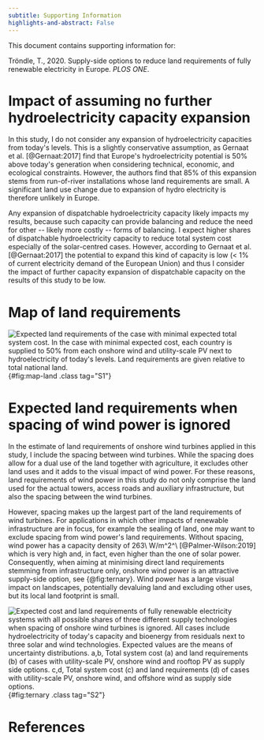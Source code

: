 ```yaml
---
subtitle: Supporting Information
highlights-and-abstract: False
---
```


This document contains supporting information for:

Tröndle, T., 2020. Supply-side options to reduce land requirements of fully renewable electricity in Europe. <i>PLOS ONE</i>.

<div class="pagebreak"> </div>

# Impact of assuming no further hydroelectricity capacity expansion

In this study, I do not consider any expansion of hydroelectricity capacities from today's levels. This is a slightly conservative assumption, as Gernaat et al. [@Gernaat:2017] find that Europe's hydroelectricity potential is 50% above today's generation when considering technical, economic, and ecological constraints. However, the authors find that 85% of this expansion stems from run-of-river installations whose land requirements are small. A significant land use change due to expansion of hydro electricity is therefore unlikely in Europe.

Any expansion of dispatchable hydroelectricity capacity likely impacts my results, because such capacity can provide balancing and reduce the need for other -- likely more costly -- forms of balancing. I expect higher shares of dispatchable hydroelectricity capacity to reduce total system cost especially of the solar-centred cases. However, according to Gernaat et al. [@Gernaat:2017] the potential to expand this kind of capacity is low (< 1% of current electricity demand of the European Union) and thus I consider the impact of further capacity expansion of dispatchable capacity on the results of this study to be low.

<div class="pagebreak"> </div>

# Map of land requirements

![**Expected land requirements of the case with minimal expected total system cost.** In the case with minimal expected cost, each country is supplied to 50% from each onshore wind and utility-scale PV next to hydroelectricity of today's levels. Land requirements are given relative to total national land.](report/land-use/map-land-requirements.png){#fig:map-land .class tag="S1"}

<div class="pagebreak"> </div>

# Expected land requirements when spacing of wind power is ignored

In the estimate of land requirements of onshore wind turbines applied in this study, I include the spacing between wind turbines. While the spacing does allow for a dual use of the land together with agriculture, it excludes other land uses and it adds to the visual impact of wind power. For these reasons, land requirements of wind power in this study do not only comprise the land used for the actual towers, access roads and auxiliary infrastructure, but also the spacing between the wind turbines.

However, spacing makes up the largest part of the land requirements of wind turbines. For applications in which other impacts of renewable infrastructure are in focus, for example the sealing of land, one may want to exclude spacing from wind power's land requirements. Without spacing, wind power has a capacity density of 263\ W/m^2^\ [@Palmer-Wilson:2019] which is very high and, in fact, even higher than the one of solar power. Consequently, when aiming at minimising direct land requirements stemming from infrastructure only, onshore wind power is an attractive supply-side option, see {@fig:ternary}. Wind power has a large visual impact on landscapes, potentially devaluing land and excluding other uses, but its local land footprint is small.

![**Expected cost and land requirements of fully renewable electricity systems with all possible shares of three different supply technologies when spacing of onshore wind turbines is ignored.** All cases include hydroelectricity of today's capacity and bioenergy from residuals next to three solar and wind technologies. Expected values are the means of uncertainty distributions. **a,b,** Total system cost (**a**) and land requirements (**b**) of cases with utility-scale PV, onshore wind and rooftop PV as supply side options. **c,d,** Total system cost (**c**) and land requirements (**d**) of cases with utility-scale PV, onshore wind, and offshore wind as supply side options.](report/footprint-only/ternary.png){#fig:ternary .class tag="S2"}

<div class="pagebreak"> </div>

# References
